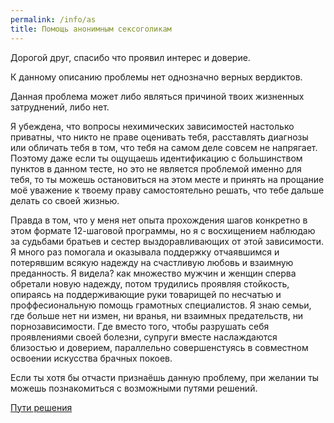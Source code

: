 ```yaml
---
permalink: /info/as
title: Помощь анонимным сексоголикам
---
```

Дорогой друг, спасибо что проявил интерес и доверие.

К данному описанию проблемы нет однозначно верных вердиктов.

Данная проблема может либо являться причиной твоих жизненных затруднений, либо нет.

Я убеждена, что вопросы нехимических зависимостей настолько приватны, что никто не праве оценивать тебя, расставлять диагнозы или обличать тебя в том, что тебя на самом деле совсем не напрягает. Поэтому даже если ты ощущаешь идентификацию с большинством пунктов в данном тесте, но это не является проблемой именно для тебя, то ты можешь остановиться на этом месте и принять на прощание моё уважение к твоему праву самостоятельно решать, что тебе дальше делать со своей жизнью.

Правда в том, что у меня нет опыта прохождения шагов конкретно в этом формате 12-шаговой программы, но я с восхищением наблюдаю за судьбами братьев и сестер выздоравливающих от этой зависимости. Я много раз помогала и оказывала поддержку отчаявшимся и потерявшим всякую надежду на счастливую любовь и взаимную преданность. Я видела? как множество мужчин и женщин сперва обретали новую надежду, потом трудились проявляя стойкость, опираясь на поддерживающие руки товарищей по несчатью и проффесиональную помощь грамотных специалистов. Я знаю семьи, где больше нет ни измен, ни вранья, ни взаимных предательств, ни порнозависимости. Где вместо того, чтобы разрушать себя проявлениями своей болезни, супруги вместе наслаждаются близостью и доверием, параллельно совершенстуясь в совместном освоении искусства брачных покоев.
 
Если ты хотя бы отчасти признаёшь данную проблему, при желании ты можешь познакомиться с возможными путями решений.

[Пути решения](/solutions/as)